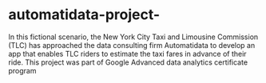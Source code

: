 # automatidata-project-
In this fictional scenario, the New York City Taxi and Limousine Commission (TLC) has approached the data consulting firm Automatidata to develop an app that enables TLC riders to estimate the taxi fares in advance of their ride. This project was part of Google Advanced data analytics certificate program
